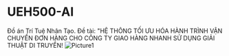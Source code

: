 # UEH500-AI
Đồ án Trí Tuệ Nhân Tạo. Đề tài: "HỆ THÔNG TỐI ƯU HÓA HÀNH TRÌNH VẬN CHUYỂN ĐƠN HÀNG CHO CÔNG TY GIAO HÀNG NHANH SỬ DỤNG GIẢI THUẬT DI TRUYỀN!
![Picture1]("https://github.com/vhoang1206/UEH500-AI/blob/main/Images/Picture1.png")
